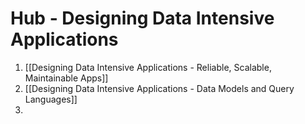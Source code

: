 # Hub - Designing Data Intensive Applications

1. [[Designing Data Intensive Applications - Reliable, Scalable, Maintainable Apps]]
2. [[Designing Data Intensive Applications - Data Models and Query Languages]]
3. 